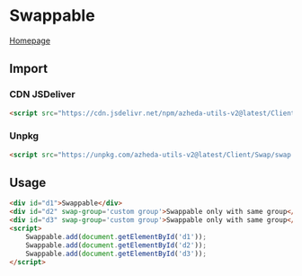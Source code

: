 # Swappable

[Homepage](../../README.md)

## Import
### CDN JSDeliver
```html
<script src="https://cdn.jsdelivr.net/npm/azheda-utils-v2@latest/Client/Swap/swap.js"></script>
```
### Unpkg
```html
<script src="https://unpkg.com/azheda-utils-v2@latest/Client/Swap/swap.js"></script>
```

## Usage
```html
<div id="d1">Swappable</div>
<div id="d2" swap-group='custom group'>Swappable only with same group</div>
<div id="d3" swap-group='custom group'>Swappable only with same group</div>
<script>
	Swappable.add(document.getElementById('d1'));
	Swappable.add(document.getElementById('d2'));
	Swappable.add(document.getElementById('d3'));
</script>
```
